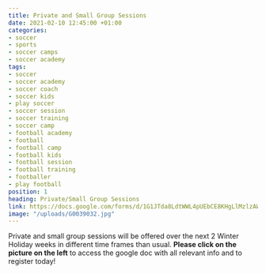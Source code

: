 ```yaml
---
title: Private and Small Group Sessions
date: 2021-02-10 12:45:00 +01:00
categories:
- soccer
- sports
- soccer camps
- soccer academy
tags:
- soccer
- soccer academy
- soccer coach
- soccer kids
- play soccer
- soccer session
- soccer training
- soccer camp
- football academy
- football
- football camp
- football kids
- football session
- football training
- footballer
- play football
position: 1
heading: Private/Small Group Sessions
link: https://docs.google.com/forms/d/1G1JTda8LdtWWL4pUEbCE8KHgLlMzlzAWiLdfyVbpzNw/edit?usp=drive_web
image: "/uploads/G0039032.jpg"
---
```


Private and small group sessions will be offered over the next 2 Winter Holiday weeks in different time frames than usual. **Please click on the picture on the left** to access the google doc with all relevant info and to register today!